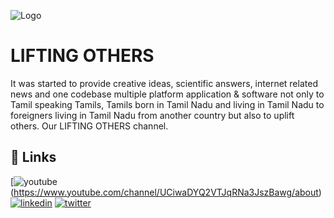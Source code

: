 
![Logo](https://fdn.gsmarena.com/imgroot/news/21/02/youtube-android-4k-playback-option/-1200/gsmarena_000.jpg)


# LIFTING OTHERS

 It was started to provide creative ideas, scientific answers, internet related news and one codebase multiple platform application & software not only to Tamil speaking Tamils, Tamils ​​born in Tamil Nadu and living in Tamil Nadu to foreigners living in Tamil Nadu from another country but also to uplift others. Our LIFTING OTHERS channel.


## 🔗 Links
[![youtube](https://img.shields.io/badge/youtube-1DA1F2?style=for-the-badge&logo=youtube&logoColor=white)(https://www.youtube.com/channel/UCiwaDYQ2VTJqRNa3JszBawg/about)
[![linkedin](https://img.shields.io/badge/linkedin-0A66C2?style=for-the-badge&logo=linkedin&logoColor=white)](https://www.linkedin.com/in/gnana-prakash-85b05422a/)
[![twitter](https://img.shields.io/badge/twitter-1DA1F2?style=for-the-badge&logo=twitter&logoColor=white)](https://twitter.com/Prakash40605011)

